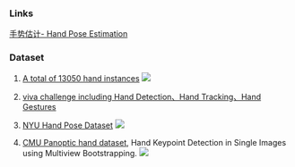 ### Links
[手势估计- Hand Pose Estimation](http://blog.csdn.net/myarrow/article/details/51933651)


### Dataset

1. [A total of 13050 hand instances](http://www.robots.ox.ac.uk/~vgg/data/hands/)
   ![](http://omoitwcai.bkt.clouddn.com/2017-12-17-Picture_1.png)

2. [viva challenge including Hand Detection、Hand Tracking、Hand Gestures](http://cvrr.ucsd.edu/vivachallenge/index.php/hands/)

3. [NYU Hand Pose Dataset](https://cims.nyu.edu/~tompson/NYU_Hand_Pose_Dataset.htm#download)
![](http://omoitwcai.bkt.clouddn.com/2017-12-19-NYU-sample.png)

4. [CMU Panoptic hand dataset](http://domedb.perception.cs.cmu.edu/handdb.html), Hand Keypoint Detection in Single Images using Multiview Bootstrapping.
![](http://omoitwcai.bkt.clouddn.com/2017-12-19-fig_hand_manual.jpg)